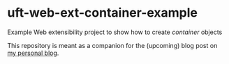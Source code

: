 # uft-web-ext-container-example
Example Web extensibility project to show how to create _container_ objects

This repository is meant as a companion for the (upcoming) blog post on [my personal blog](https://lanzkron.wordpress.com).
